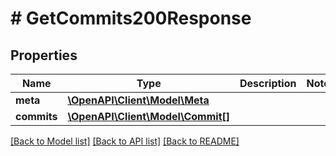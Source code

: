 # # GetCommits200Response

## Properties

Name | Type | Description | Notes
------------ | ------------- | ------------- | -------------
**meta** | [**\OpenAPI\Client\Model\Meta**](Meta.md) |  |
**commits** | [**\OpenAPI\Client\Model\Commit[]**](Commit.md) |  |

[[Back to Model list]](../../README.md#models) [[Back to API list]](../../README.md#endpoints) [[Back to README]](../../README.md)
